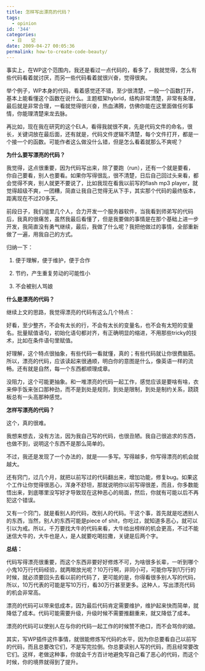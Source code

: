 ```yaml
---
title: 怎样写出漂亮的代码？
tags:
  - opinion
id: '344'
categories:
  - 日　　记
date: 2009-04-27 00:05:36
permalink: how-to-create-code-beauty/
---
```


事实上，在WP这个范围内，我还是看过一点代码的，看多了，我就觉得，怎么有些代码看着就讨厌，而另一些代码看着就很兴奋，觉得很爽。

举个例子，WP本身的代码，看着感觉还不错，至少很清楚，一般一个函数打开，基本上能看懂这个函数在说什么。主题框架hybrid，结构非常清楚，非常有条理，最后就是非常合理，一看就觉得很兴奋，热血沸腾，仿佛你能在这里面做任何事情，你能理清楚来龙去脉。
<!-- more -->
再比如，现在我在研究的这个ELA，看得我就很不爽，先是代码文件的命名，很长，关键词放在最后面，还有就是，代码文件逻辑不清楚，每个文件打开，都是一个接一个的函数。可能作者这么做没什么错，但是怎么看着就那么不爽呢？

**为什么要写漂亮的代码？**

我觉得，这点很重要，因为代码写出来，除了要跑（run），还有一个就是要看，你自己要看，别人也要看。如果你写得很乱，很不清楚，日后自己回过头来看，都会觉得不爽，别人就更不要说了，比如我现在看我以前写的flash mp3 player，就觉得超级不爽，一团糟，简直让我自己觉得无从下手，其实那个代码的最终版本，距离现在不过20多天。

前段日子，我们组里几个人，合力开发一个服务器软件，当我看到师弟写的代码后，我真的很痛苦，虽然我最后看懂了，但是我要做的事情是在那个基础上进一步开发，我简直没有勇气继续，最后，我做了什么呢？我把他做过的事情，全部重新做了一遍，用我自己的方式。

归纳一下：

1. 便于理解，便于维护，便于合作

2. 节约，产生重复劳动的可能性小

3. 不会被别人骂娘

**什么是漂亮的代码？**

继续上文的思路，我觉得漂亮的代码有这么几个特点：

好看，至少整齐，不会有太长的行，不会有太长的变量名，也不会有太短的变量名。批量赋值语句，初始化语句都对齐，有正确明显的缩进，不用那些tricky的技术，比如在条件语句里赋值。

好理解，这个特点很抽象，有些代码一看就懂，真的；有些代码就让你很费脑筋。所以，漂亮的代码，应该读起来很通顺，明白你的意图是什么，像英语一样的流畅。还有就是自然，每一个东西都顺理成章。

没阻力，这个可能更抽象。和一堆漂亮的代码一起工作，感觉应该是要啥有啥，衣来伸手饭来张口那种劲，而不是到处是规则，到处是限制，到处是制约关系，跷跷板总有一头高那种感觉。

**怎样写漂亮的代码？**

这个，真的很难。

我想来想去，没有方法，因为我自己写的代码，也很丑陋。我自己很追求的东西，也做不到，说明这个东西不是那么简单的。

不过，我还是发现了一个办法的，就是——多写。写得越多，你写得漂亮的机会就越大。

还有窍门，过几个月，就把以前写过的代码翻出来，增加功能，修复bug。如果这个工作让你觉得很恶心，浑身不舒坦，那就说明你以前写得很差，而且，你多数能悟出来，到底哪里没写好才导致现在这种恶心的局面，然后，你就有可能以后不再犯这个错误。

又有一个窍门，就是看别人的代码，改别人的代码。干这个事，首先就是吃透别人的东西，当然，别人的东西可能是piece of shit，你吃过，就知道多恶心，就可以引以为戒。所以，千万要找大牛的代码来看，大牛给出榜样的机会更高，不过不能迷信大牛的，大牛也是人，是人就要吃喝拉撒，关键是后两个字。

**总结：**

代码写得漂亮很重要，而这个东西非要好好修炼不可，为啥很多长辈，一听到哪个小鬼10万行代码经验，就两眼放光呢？10万行啊，非同小可，可能你写到1万行的时候，就必须要回头去看以前的代码了，更可能的是，你得看很多别人写的代码，所以，10万代表的可能是写10万行，看30万行甚至更多。这种人，写出漂亮代码的机会非常高。

漂亮的代码可以带来低成本，因为最后代码肯定需要维护，维护起来快而简单，就降低了成本。代码可能需要升级，升级时候不需要推翻重来，就又降低了成本。

漂亮的代码可以使别人在与你的代码一起工作的时候赞不绝口，而不会骂你的娘。

其实，写WP插件这件事情，就很能修炼写代码的水平，因为你总要看自己以前写的代码，而且总要改它们，不是写完拉倒。你总要读别人写的代码，而且经常要改它们。这样，老做这种事，你就会千方百计地避免写自己看了恶心的代码，而这个时候，你的境界就得到了提升。
